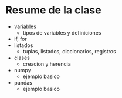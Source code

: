 # Resume de la clase

* variables
  * tipos de variables y definiciones
* if, for
* listados
  * tuplas, listados, diccionarios, registros
* clases
  * creacion y herencia
* numpy
  * ejemplo basico
* pandas
  * ejemplo basico